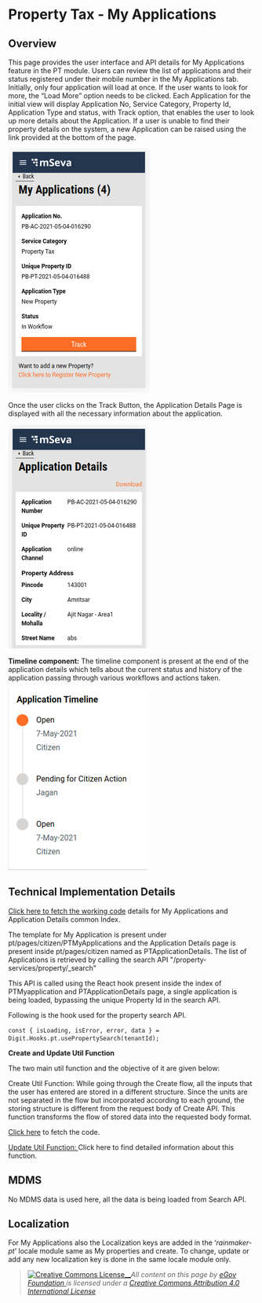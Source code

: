 # Property Tax - My Applications

## **Overview**

This page provides the user interface and API details for My Applications feature in the PT module. Users can review the list of applications and their status registered under their mobile number in the My Applications tab. Initially, only four application will load at once. If the user wants to look for more, the “Load More” option needs to be clicked. Each Application for the initial view will display Application No, Service Category, Property Id, Application Type and status, with Track option, that enables the user to look up more details about the Application. If a user is unable to find their property details on the system, a new Application can be raised using the link provided at the bottom of the page.

![](../../../../.gitbook/assets/screenshot-from-2021-05-04-19-16-07.png)

Once the user clicks on the Track Button, the Application Details Page is displayed with all the necessary information about the application.

![](../../../../.gitbook/assets/screenshot-from-2021-05-04-19-16-16.png)

**Timeline component:** The timeline component is present at the end of the application details which tells about the current status and history of the application passing through various workflows and actions taken. 

![](../../../../.gitbook/assets/screenshot-from-2021-05-07-14-30-40.png)

## **Technical Implementation Details**

[Click here to fetch the working code](https://github.com/egovernments/digit-ui-internals/blob/development/packages/modules/pt/src/pages/citizen/PTMyApplications/index.js) details for My Applications and Application Details common Index.

The template for My Application is present under pt/pages/citizen/PTMyApplications and the Application Details page is present inside pt/pages/citizen named as PTApplicationDetails. The list of Applications is retrieved by calling the search API "/property-services/property/\_search"

This API is called using the React hook present inside the index of PTMyapplication and PTApplicationDetails page, a single application is being loaded, bypassing the unique Property Id in the search API.

Following is the hook used for the property search API.

```text
const { isLoading, isError, error, data } = Digit.Hooks.pt.usePropertySearch(tenantId);
```

**Create and Update Util Function**

The two main util function and the objective of it are given below:

Create Util Function: While going through the Create flow, all the inputs that the user has entered are stored in a different structure. Since the units are not separated in the flow but incorporated according to each ground, the storing structure is different from the request body of Create API. This function transforms the flow of stored data into the requested body format.

[Click here](https://github.com/egovernments/digit-ui-internals/tree/development/packages/modules/pt/src/utils) to fetch the code. 

[Update Util Function: ](edit-update-property.md)Click here to find detailed information about this function.

## **MDMS**

No MDMS data is used here, all the data is being loaded from Search API.

## **Localization**

For My Applications also the Localization keys are added in the ‘_rainmaker-pt_’ locale module same as My properties and create. To change, update or add any new localization key is done in the same locale module only.





> [![Creative Commons License](https://i.creativecommons.org/l/by/4.0/80x15.png)\_\_](http://creativecommons.org/licenses/by/4.0/)_All content on this page by_ [_eGov Foundation_ ](https://egov.org.in/)_is licensed under a_ [_Creative Commons Attribution 4.0 International License_](http://creativecommons.org/licenses/by/4.0/)

